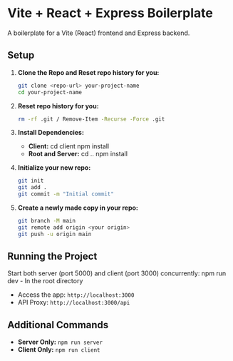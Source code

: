 # Vite + React + Express Boilerplate

A boilerplate for a Vite (React) frontend and Express backend.

## Setup

1. **Clone the Repo and Reset repo history for you:**
   ```bash
   git clone <repo-url> your-project-name
   cd your-project-name
   ```
2. **Reset repo history for you:**
   ```bash
   rm -rf .git / Remove-Item -Recurse -Force .git
   ```
3. **Install Dependencies:**
   - **Client:**
     cd client
     npm install
   - **Root and Server:**
     cd ..
     npm install
4. **Initialize your new repo:**
   ```bash
   git init
   git add .
   git commit -m "Initial commit"
   ```

5. **Create a newly made copy in your repo:**
   ```bash
   git branch -M main
   git remote add origin <your origin>
   git push -u origin main
   ```



## Running the Project

Start both server (port 5000) and client (port 3000) concurrently:
npm run dev - In the root directory

- Access the app: `http://localhost:3000`
- API Proxy: `http://localhost:3000/api`

## Additional Commands

- **Server Only:** `npm run server`
- **Client Only:** `npm run client`
